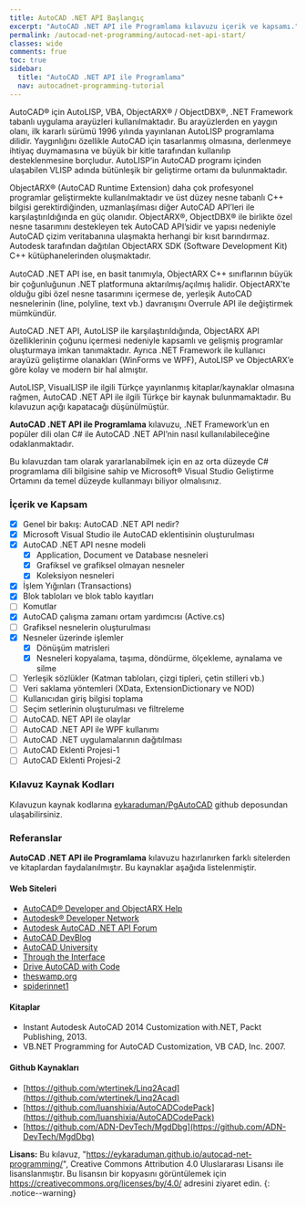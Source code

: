 ```yaml
---
title: AutoCAD .NET API Başlangıç
excerpt: "AutoCAD .NET API ile Programlama kılavuzu içerik ve kapsamı."
permalink: /autocad-net-programming/autocad-net-api-start/
classes: wide
comments: frue
toc: true
sidebar:
  title: "AutoCAD .NET API ile Programlama"
  nav: autocadnet-programming-tutorial
---
```

AutoCAD® için AutoLISP, VBA, ObjectARX® / ObjectDBX®, .NET Framework tabanlı uygulama arayüzleri
kullanılmaktadır. Bu arayüzlerden en yaygın olanı, ilk kararlı sürümü 1996 yılında yayınlanan AutoLISP programlama dilidir. Yaygınlığını özellikle AutoCAD için tasarlanmış olmasına, derlenmeye ihtiyaç duymamasına
ve büyük bir kitle tarafından kullanılıp desteklenmesine borçludur. AutoLISP’in AutoCAD programı içinden
ulaşabilen VLISP adında bütünleşik bir geliştirme ortamı da bulunmaktadır.

ObjectARX® (AutoCAD Runtime Extension) daha çok profesyonel programlar geliştirmekte kullanılmaktadır
ve üst düzey nesne tabanlı C++ bilgisi gerektirdiğinden, uzmanlaşılması diğer AutoCAD API’leri ile karşılaştırıldığında en güç olanıdır. ObjectARX®, ObjectDBX® ile birlikte özel nesne tasarımını destekleyen tek
AutoCAD API’sidir ve yapısı nedeniyle AutoCAD çizim veritabanına ulaşmakta herhangi bir kısıt barındırmaz.
Autodesk tarafından dağıtılan ObjectARX SDK (Software Development Kit) C++ kütüphanelerinden oluşmaktadır.

AutoCAD .NET API ise, en basit tanımıyla, ObjectARX C++ sınıﬂarının büyük bir çoğunluğunun .NET platformuna aktarılmış/açılmış halidir. ObjectARX’te olduğu gibi özel nesne tasarımını içermese de, yerleşik AutoCAD
nesnelerinin (line, polyline, text vb.) davranışını Overrule API ile değiştirmek mümkündür.

AutoCAD .NET API, AutoLISP ile karşılaştırıldığında, ObjectARX API özelliklerinin çoğunu içermesi nedeniyle kapsamlı ve gelişmiş programlar oluşturmaya imkan tanımaktadır. Ayrıca .NET Framework ile kullanıcı
arayüzü geliştirme olanakları (WinForms ve WPF), AutoLISP ve ObjectARX’e göre kolay ve modern bir hal
almıştır.

AutoLISP, VisualLISP ile ilgili Türkçe yayınlanmış kitaplar/kaynaklar olmasına rağmen, AutoCAD .NET API ile ilgili
Türkçe bir kaynak bulunmamaktadır. Bu kılavuzun açığı kapatacağı
düşünülmüştür.

**AutoCAD .NET API ile Programlama** kılavuzu, .NET Framework’un en popüler dili olan C# ile AutoCAD .NET
API’nin nasıl kullanılabileceğine odaklanmaktadır. 

Bu kılavuzdan tam olarak yararlanabilmek için en az orta düzeyde C# programlama dili bilgisine sahip ve Microsoft® Visual Studio Geliştirme Ortamını da temel düzeyde kullanmayı biliyor olmalısınız.

### İçerik ve Kapsam

- [x] Genel bir bakış: AutoCAD .NET API nedir?
- [x] Microsoft Visual Studio ile AutoCAD eklentisinin oluşturulması
- [x] AutoCAD .NET API nesne modeli
  - [x] Application, Document ve Database nesneleri
  - [x] Grafiksel ve grafiksel olmayan nesneler
  - [x] Koleksiyon nesneleri
- [x] İşlem Yığınları (Transactions)
- [x] Blok tabloları ve blok tablo kayıtları
- [ ] Komutlar
- [x] AutoCAD çalışma zamanı ortam yardımcısı (Active.cs)
- [ ] Grafiksel nesnelerin oluşturulması
- [x] Nesneler üzerinde işlemler
  - [x] Dönüşüm matrisleri
  - [x] Nesneleri kopyalama, taşıma, döndürme, ölçekleme, aynalama ve silme
- [ ] Yerleşik sözlükler (Katman tabloları, çizgi tipleri, çetin stilleri vb.)
- [ ] Veri saklama yöntemleri (XData, ExtensionDictionary ve NOD)
- [ ] Kullanıcıdan giriş bilgisi toplama
- [ ] Seçim setlerinin oluşturulması ve filtreleme
- [ ] AutoCAD. NET API ile olaylar
- [ ] AutoCAD .NET API ile WPF kullanımı
- [ ] AutoCAD .NET uygulamalarının dağıtılması
- [ ] AutoCAD Eklenti Projesi-1
- [ ] AutoCAD Eklenti Projesi-2

### Kılavuz Kaynak Kodları

Kılavuzun kaynak kodlarına [eykaraduman/PgAutoCAD](https://github.com/eykaraduman/PgAutoCAD) github deposundan ulaşabilirsiniz.

### Referanslar

**AutoCAD .NET API ile Programlama** kılavuzu hazırlanırken farklı sitelerden ve kitaplardan faydalanılmıştır. Bu kaynaklar aşağıda listelenmiştir.

#### Web Siteleri

- [AutoCAD® Developer and ObjectARX Help](https://help.autodesk.com/view/OARX/2022/ENU/)
- [Autodesk® Developer Network](https://www.autodesk.com/developer-network/overview)
- [Autodesk AutoCAD .NET API Forum](https://forums.autodesk.com/t5/net/bd-p/152)
- [AutoCAD DevBlog](https://adndevblog.typepad.com/autocad/)
- [AutoCAD University](https://www.autodesk.com/autodesk-university/au-online)
- [Through the Interface](https://www.keanw.com/)
- [Drive AutoCAD with Code](https://drive-cad-with-code.blogspot.com/)
- [theswamp.org](https://www.theswamp.org/)
- [spiderinnet1](https://spiderinnet1.typepad.com/blog/)

#### Kitaplar

- Instant Autodesk AutoCAD 2014 Customization with.NET, Packt Publishing, 2013.
- VB.NET Programming for AutoCAD Customization, VB CAD, Inc. 2007.

#### Github Kaynakları

- [https://github.com/wtertinek/Linq2Acad](https://github.com/wtertinek/Linq2Acad)
- [https://github.com/luanshixia/AutoCADCodePack](https://github.com/luanshixia/AutoCADCodePack)
- [https://github.com/ADN-DevTech/MgdDbg](https://github.com/ADN-DevTech/MgdDbg)

**Lisans:** Bu kılavuz, "https://eykaraduman.github.io/autocad-net-programming/", Creative Commons Attribution 4.0 Uluslararası Lisansı ile lisanslanmıştır. Bu lisansın bir kopyasını görüntülemek için  https://creativecommons.org/licenses/by/4.0/ adresini ziyaret edin.
{: .notice--warning}
